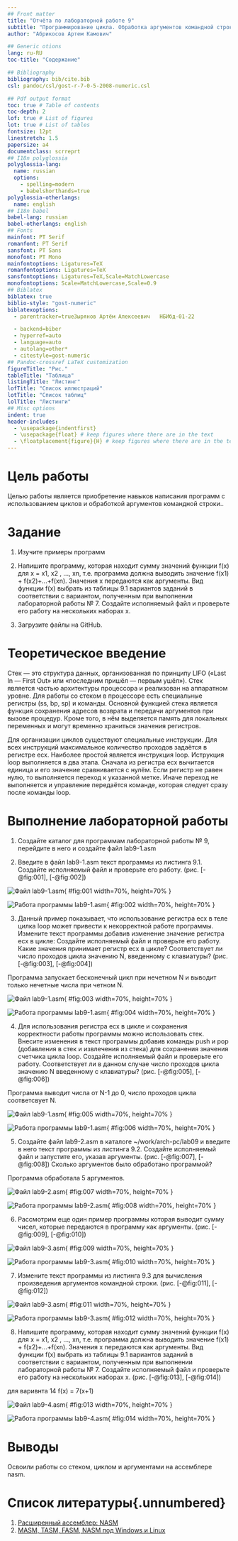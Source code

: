 ```yaml
---
## Front matter
title: "Отчёта по лабораторной работе 9"
subtitle: "Программирование цикла. Обработка аргументов командной строки."
author: "Абрикосов Артем Камович"

## Generic otions
lang: ru-RU
toc-title: "Содержание"

## Bibliography
bibliography: bib/cite.bib
csl: pandoc/csl/gost-r-7-0-5-2008-numeric.csl

## Pdf output format
toc: true # Table of contents
toc-depth: 2
lof: true # List of figures
lot: true # List of tables
fontsize: 12pt
linestretch: 1.5
papersize: a4
documentclass: scrreprt
## I18n polyglossia
polyglossia-lang:
  name: russian
  options:
	- spelling=modern
	- babelshorthands=true
polyglossia-otherlangs:
  name: english
## I18n babel
babel-lang: russian
babel-otherlangs: english
## Fonts
mainfont: PT Serif
romanfont: PT Serif
sansfont: PT Sans
monofont: PT Mono
mainfontoptions: Ligatures=TeX
romanfontoptions: Ligatures=TeX
sansfontoptions: Ligatures=TeX,Scale=MatchLowercase
monofontoptions: Scale=MatchLowercase,Scale=0.9
## Biblatex
biblatex: true
biblio-style: "gost-numeric"
biblatexoptions:
  - parentracker=trueЗырянов Артём Алексеевич	НБИбд-01-22

  - backend=biber
  - hyperref=auto
  - language=auto
  - autolang=other*
  - citestyle=gost-numeric
## Pandoc-crossref LaTeX customization
figureTitle: "Рис."
tableTitle: "Таблица"
listingTitle: "Листинг"
lofTitle: "Список иллюстраций"
lotTitle: "Список таблиц"
lolTitle: "Листинги"
## Misc options
indent: true
header-includes:
  - \usepackage{indentfirst}
  - \usepackage{float} # keep figures where there are in the text
  - \floatplacement{figure}{H} # keep figures where there are in the text
---
```


# Цель работы

Целью работы является приобретение навыков написания программ с использованием циклов и обработкой аргументов командной строки..

# Задание

1. Изучите примеры программ

2.  Напишите программу, которая находит сумму значений функции f(x) для x = x1, x2
, ..., xn, т.е. программа должна выводить значение f(x1) + f(x2)+...+f(xn). Значения x передаются как аргументы. Вид функции f(x)
выбрать из таблицы 9.1 вариантов заданий в соответствии с вариантом, полученным при выполнении лабораторной работы № 7. Создайте исполняемый файл и проверьте его работу на нескольких наборах x.

3. Загрузите файлы на GitHub.

# Теоретическое введение

Стек — это структура данных, организованная по принципу LIFO («Last In
— First Out» или «последним пришёл — первым ушёл»). Стек является частью
архитектуры процессора и реализован на аппаратном уровне. Для работы со
стеком в процессоре есть специальные регистры (ss, bp, sp) и команды.
Основной функцией стека является функция сохранения адресов возврата
и передачи аргументов при вызове процедур. Кроме того, в нём выделяется
память для локальных переменных и могут временно храниться значения регистров.

Для организации циклов существуют специальные инструкции. Для всех инструкций максимальное количество проходов задаётся в регистре ecx. Наиболее
простой является инструкция loop. Иструкция loop выполняется в два этапа. Сначала из регистра ecx вычитается
единица и его значение сравнивается с нулём. Если регистр не равен нулю,
то выполняется переход к указанной метке. Иначе переход не выполняется и
управление передаётся команде, которая следует сразу после команды loop.

# Выполнение лабораторной работы


1. Создайте каталог для программам лабораторной работы № 9, перейдите в
него и создайте файл lab9-1.asm

2. Введите в файл lab9-1.asm текст программы из листинга 9.1. 
Создайте исполняемый файл и проверьте его работу. (рис. [-@fig:001], [-@fig:002])

![Файл lab9-1.asm](image/01.png){ #fig:001 width=70%, height=70% }

![Работа программы lab9-1.asm](image/02.png){ #fig:002 width=70%, height=70% }

3. Данный пример показывает, что использование регистра ecx в теле цилка
loop может привести к некорректной работе программы. Измените текст программы добавив изменение значение регистра ecx в цикле:
Создайте исполняемый файл и проверьте его работу. Какие значения принимает регистр ecx в цикле? 
Соответствует ли число проходов цикла значению N, введенному с клавиатуры? (рис. [-@fig:003], [-@fig:004])

Программа запускает бесконечный цикл при нечетном N и выводит только нечетные числа при четном N.

![Файл lab9-1.asm](image/03.png){ #fig:003 width=70%, height=70% }

![Работа программы lab9-1.asm](image/04.png){ #fig:004 width=70%, height=70% }

4. Для использования регистра ecx в цикле и сохранения корректности работы
программы можно использовать стек. Внесите изменения в текст программы
добавив команды push и pop (добавления в стек и извлечения из стека) для
сохранения значения счетчика цикла loop. Создайте исполняемый файл и проверьте его работу. 
Соответствует ли в данном случае число проходов цикла значению N введенному с клавиатуры? (рис. [-@fig:005], [-@fig:006])

Программа выводит числа от N-1 до 0, число проходов цикла соответсвует N.

![Файл lab9-1.asm](image/05.png){ #fig:005 width=70%, height=70% }

![Работа программы lab9-1.asm](image/06.png){ #fig:006 width=70%, height=70% }

5. Создайте файл lab9-2.asm в каталоге ~/work/arch-pc/lab09 и введите в него
текст программы из листинга 9.2.
Создайте исполняемый файл и запустите его, указав аргументы. (рис. [-@fig:007], [-@fig:008])
Сколько аргументов было обработано программой?

Программа обработала 5 аргументов.

![Файл lab9-2.asm](image/07.png){ #fig:007 width=70%, height=70% }

![Работа программы lab9-2.asm](image/08.png){ #fig:008 width=70%, height=70% }

6. Рассмотрим еще один пример программы которая выводит сумму чисел,
которые передаются в программу как аргументы. (рис. [-@fig:009], [-@fig:010])

![Файл lab9-3.asm](image/09.png){ #fig:009 width=70%, height=70% }

![Работа программы lab9-3.asm](image/10.png){ #fig:010 width=70%, height=70% }

7. Измените текст программы из листинга 9.3 для вычисления произведения
аргументов командной строки. (рис. [-@fig:011], [-@fig:012])

![Файл lab9-3.asm](image/11.png){ #fig:011 width=70%, height=70% }

![Работа программы lab9-3.asm](image/12.png){ #fig:012 width=70%, height=70% }

8. Напишите программу, которая находит сумму значений функции f(x) для x = x1, x2
, ..., xn, т.е. программа должна выводить значение f(x1) + f(x2)+...+f(xn). Значения x передаются как аргументы. Вид функции f(x)
выбрать из таблицы 9.1 вариантов заданий в соответствии с вариантом, 
полученным при выполнении лабораторной работы № 7. 
Создайте исполняемый файл и проверьте его работу на нескольких наборах x.
(рис. [-@fig:013], [-@fig:014])

для варивнта 14 f(x) = 7(x+1)

![Файл lab9-4.asm](image/13.png){ #fig:013 width=70%, height=70% }

![Работа программы lab9-4.asm](image/14.png){ #fig:014 width=70%, height=70% }


# Выводы

Освоили работы со стеком, циклом и аргументами на ассемблере nasm.

# Список литературы{.unnumbered}

1. [Расширенный ассемблер: NASM](https://www.opennet.ru/docs/RUS/nasm/)
2. [MASM, TASM, FASM, NASM под Windows и Linux](https://habr.com/ru/post/326078/)
